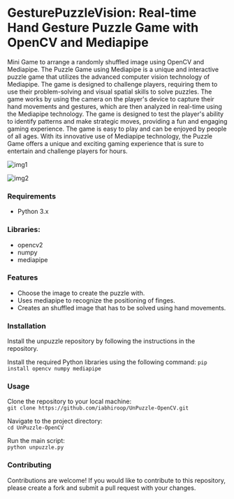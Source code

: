 # GesturePuzzleVision: Real-time Hand Gesture Puzzle Game with OpenCV and Mediapipe

Mini Game to arrange a randomly shuffled image using OpenCV and Mediapipe. The Puzzle Game using Mediapipe is a unique and interactive puzzle game that utilizes the advanced computer vision technology of Mediapipe. The game is designed to challenge players, requiring them to use their problem-solving and visual spatial skills to solve puzzles.
The game works by using the camera on the player's device to capture their hand movements and gestures, which are then analyzed in real-time using the Mediapipe technology. The game is designed to test the player's ability to identify patterns and make strategic moves, providing a fun and engaging gaming experience.
The game is easy to play and can be enjoyed by people of all ages. With its innovative use of Mediapipe technology, the Puzzle Game offers a unique and exciting gaming experience that is sure to entertain and challenge players for hours.



![img1](https://user-images.githubusercontent.com/100859103/221416326-5a26bf72-67ec-4682-945f-8ca07e21e819.png)



![img2](https://user-images.githubusercontent.com/100859103/221416331-93830503-499a-4699-a799-8cc9698114cd.png)

### Requirements
  - Python 3.x   

### Libraries:
  - opencv2
  - numpy
  - mediapipe
  
### Features
  - Choose the image to create the puzzle with.
  - Uses mediapipe to recognize the positioning of finges.
  - Creates an shuffled image that has to be solved using hand movements.

### Installation
Install the unpuzzle repository by following the instructions in the repository.

Install the required Python libraries using the following command:
```pip install opencv numpy mediapipe```

### Usage
Clone the repository to your local machine:  
```git clone https://github.com/iabhiroop/UnPuzzle-OpenCV.git```

Navigate to the project directory:  
```cd UnPuzzle-OpenCV```
    
Run the main script:  
```python unpuzzle.py```
    


### Contributing
Contributions are welcome! If you would like to contribute to this repository, please create a fork and submit a pull request with your changes.
